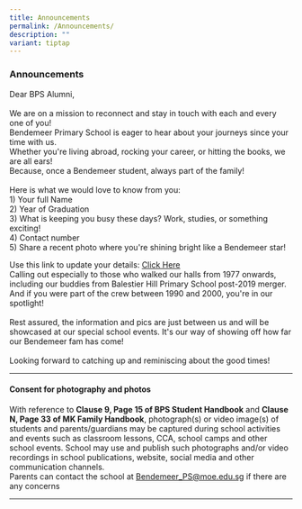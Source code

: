 ```yaml
---
title: Announcements
permalink: /Announcements/
description: ""
variant: tiptap
---
```

<h3>Announcements</h3>
<p>Dear BPS Alumni,
<br>
<br>We are on a mission to reconnect and stay in touch with each and every
one of you!
<br>Bendemeer Primary School is eager to hear about your journeys since your
time with us.
<br>Whether you're living abroad, rocking your career, or hitting the books,
we are all ears!
<br>Because, once a Bendemeer student, always part of the family!
<br>
<br>Here is what we would love to know from you:
<br>1) Your full Name
<br>2) Year of Graduation
<br>3) What is keeping you busy these days? Work, studies, or something exciting!
<br>4) Contact number
<br>5) Share a recent photo where you're shining bright like a Bendemeer star!</p>
<p>Use this link to update your details: <a href="https://form.gov.sg/6638db1248878074b0d9ed48" rel="noopener noreferrer nofollow" target="_blank">Click Here</a>
<br>Calling out especially to those who walked our halls from 1977 onwards,
including our buddies from Balestier Hill Primary School post-2019 merger.
And if you were part of the crew between 1990 and 2000, you're in our spotlight!
<br>
<br>Rest assured, the information and pics are just between us and will be
showcased at our special school events. It's our way of showing off how
far our Bendemeer fam has come!
<br>
<br>Looking forward to catching up and reminiscing about the good times!
<br>
</p>
<hr>
<h4>Consent for photography and photos</h4>
<p>With reference to <strong>Clause 9, Page 15 of BPS Student Handbook</strong> and <strong>Clause N, Page 33 of MK Family Handbook</strong>,
photograph(s) or video image(s) of students and parents/guardians may be
captured during school activities and events such as classroom lessons,
CCA, school camps and other school events. School may use and publish such
photographs and/or video recordings in school publications, website, social
media and other communication channels.
<br>Parents can contact the school at <a href="mailto:Bendemeer_PS@moe.edu.sg" rel="noopener noreferrer nofollow" target="_blank">Bendemeer_PS@moe.edu.sg</a> if there
are any concerns
<br>
</p>
<hr>
<p></p>
<p></p>